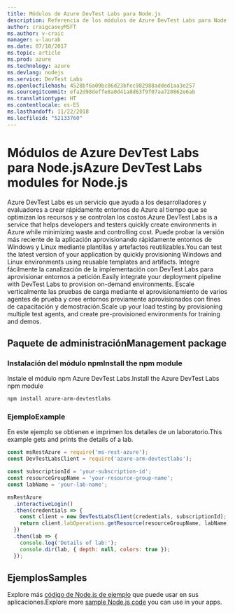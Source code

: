 ```yaml
---
title: Módulos de Azure DevTest Labs para Node.js
description: Referencia de los módulos de Azure DevTest Labs para Node.js
author: craigcaseyMSFT
ms.author: v-craic
manager: v-laurab
ms.date: 07/18/2017
ms.topic: article
ms.prod: azure
ms.technology: azure
ms.devlang: nodejs
ms.service: DevTest Labs
ms.openlocfilehash: 4528bf6a09bc86d23bfec982988added1aa3e257
ms.sourcegitcommit: efa2d98deffe8a0d41a8d63f9f07aa720862e6ab
ms.translationtype: HT
ms.contentlocale: es-ES
ms.lasthandoff: 11/22/2018
ms.locfileid: "52133760"
---
```

# <a name="azure-devtest-labs-modules-for-nodejs"></a><span data-ttu-id="bbb27-103">Módulos de Azure DevTest Labs para Node.js</span><span class="sxs-lookup"><span data-stu-id="bbb27-103">Azure DevTest Labs modules for Node.js</span></span>

<span data-ttu-id="bbb27-104">Azure DevTest Labs es un servicio que ayuda a los desarrolladores y evaluadores a crear rápidamente entornos de Azure al tiempo que se optimizan los recursos y se controlan los costos.</span><span class="sxs-lookup"><span data-stu-id="bbb27-104">Azure DevTest Labs is a service that helps developers and testers quickly create environments in Azure while minimizing waste and controlling cost.</span></span> <span data-ttu-id="bbb27-105">Puede probar la versión más reciente de la aplicación aprovisionando rápidamente entornos de Windows y Linux mediante plantillas y artefactos reutilizables.</span><span class="sxs-lookup"><span data-stu-id="bbb27-105">You can test the latest version of your application by quickly provisioning Windows and Linux environments using reusable templates and artifacts.</span></span> <span data-ttu-id="bbb27-106">Integre fácilmente la canalización de la implementación con DevTest Labs para aprovisionar entornos a petición.</span><span class="sxs-lookup"><span data-stu-id="bbb27-106">Easily integrate your deployment pipeline with DevTest Labs to provision on-demand environments.</span></span> <span data-ttu-id="bbb27-107">Escale verticalmente las pruebas de carga mediante el aprovisionamiento de varios agentes de prueba y cree entornos previamente aprovisionados con fines de capacitación y demostración.</span><span class="sxs-lookup"><span data-stu-id="bbb27-107">Scale up your load testing by provisioning multiple test agents, and create pre-provisioned environments for training and demos.</span></span>

## <a name="management-package"></a><span data-ttu-id="bbb27-108">Paquete de administración</span><span class="sxs-lookup"><span data-stu-id="bbb27-108">Management package</span></span>

### <a name="install-the-npm-module"></a><span data-ttu-id="bbb27-109">Instalación del módulo npm</span><span class="sxs-lookup"><span data-stu-id="bbb27-109">Install the npm module</span></span>

<span data-ttu-id="bbb27-110">Instale el módulo npm Azure DevTest Labs.</span><span class="sxs-lookup"><span data-stu-id="bbb27-110">Install the Azure DevTest Labs npm module</span></span>

```bash
npm install azure-arm-devtestlabs
```

### <a name="example"></a><span data-ttu-id="bbb27-111">Ejemplo</span><span class="sxs-lookup"><span data-stu-id="bbb27-111">Example</span></span>

<span data-ttu-id="bbb27-112">En este ejemplo se obtienen e imprimen los detalles de un laboratorio.</span><span class="sxs-lookup"><span data-stu-id="bbb27-112">This example gets and prints the details of a lab.</span></span>

```javascript
const msRestAzure = require('ms-rest-azure');
const DevTestLabsClient = require('azure-arm-devtestlabs');

const subscriptionId = 'your-subscription-id';
const resourceGroupName = 'your-resource-group-name';
const labName = 'your-lab-name';

msRestAzure
  .interactiveLogin()
  .then(credentials => {
    const client = new DevTestLabsClient(credentials, subscriptionId);
    return client.labOperations.getResource(resourceGroupName, labName);
  })
  .then(lab => {
    console.log('Details of lab:');
    console.dir(lab, { depth: null, colors: true });
  });
```

## <a name="samples"></a><span data-ttu-id="bbb27-113">Ejemplos</span><span class="sxs-lookup"><span data-stu-id="bbb27-113">Samples</span></span>

<span data-ttu-id="bbb27-114">Explore más [código de Node.js de ejemplo](https://azure.microsoft.com/resources/samples/?platform=nodejs) que puede usar en sus aplicaciones.</span><span class="sxs-lookup"><span data-stu-id="bbb27-114">Explore more [sample Node.js code](https://azure.microsoft.com/resources/samples/?platform=nodejs) you can use in your apps.</span></span>
